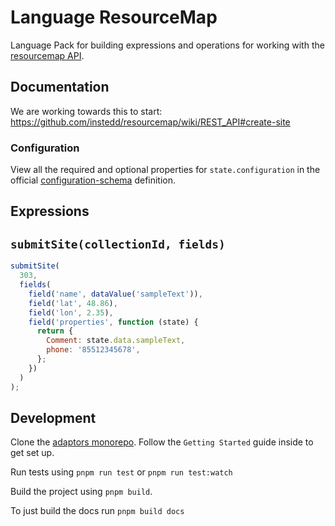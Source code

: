# Language ResourceMap

Language Pack for building expressions and operations for working with the
[resourcemap API](https://github.com/instedd/resourcemap/wiki/REST_API).

## Documentation

We are working towards this to start:
https://github.com/instedd/resourcemap/wiki/REST_API#create-site

### Configuration

View all the required and optional properties for `state.configuration` in the
official
[configuration-schema](https://docs.openfn.org/adaptors/packages/resourcemap-configuration-schema/)
definition.

## Expressions

## `submitSite(collectionId, fields)`

```js
submitSite(
  303,
  fields(
    field('name', dataValue('sampleText')),
    field('lat', 48.86),
    field('lon', 2.35),
    field('properties', function (state) {
      return {
        Comment: state.data.sampleText,
        phone: '85512345678',
      };
    })
  )
);
```

## Development

Clone the [adaptors monorepo](https://github.com/OpenFn/adaptors). Follow the
`Getting Started` guide inside to get set up.

Run tests using `pnpm run test` or `pnpm run test:watch`

Build the project using `pnpm build`.

To just build the docs run `pnpm build docs`

